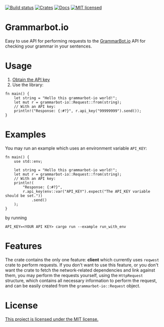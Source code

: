[![Build status](https://api.travis-ci.com/vityafx/grammarbot-io.svg?branch=master)](https://travis-ci.com/vityafx/grammarbot-io)
[![Crates](https://img.shields.io/crates/v/grammarbot-io.svg)](https://crates.io/crates/grammarbot-io)
[![Docs](https://docs.rs/grammarbot-io/badge.svg)](https://docs.rs/grammarbot-io)
[![MIT licensed](https://img.shields.io/badge/license-MIT-blue.svg)](./LICENSE)

# Grammarbot.io
Easy to use API for performing requests to the [GrammarBot.io](https://grammarbot.io) API for checking your grammar in your sentences.

# Usage

1. [Obtain the API key](https://www.grammarbot.io/signup)
2. Use the library:

```rust,no_run
fn main() {
    let string = "Hello this grammarbot-io world!";
    let mut r = grammarbot-io::Request::from(string);
    // With an API key:
    println!("Response: {:#?}", r.api_key("99999999").send());
}
```

# Examples
You may run an example which uses an environment variable `API_KEY`:

```rust,no_run
fn main() {
    use std::env;

    let string = "Hello this grammarbot-io world!";
    let mut r = grammarbot-io::Request::from(string);
    // With an API key:
    println!(
        "Response: {:#?}",
        r.api_key(env::var("API_KEY").expect("The API_KEY variable should be set."))
            .send()
    );
}
```

by running

```
API_KEY=<YOUR API KEY> cargo run --example run_with_env
```

# Features
The crate contains the only one feature: **client** which currently uses
`reqwest` crate to perform requests. If you don't want to use this feature,
or you don't want the crate to fetch the network-related dependencies and link
against them, you may perform the requests yourself, using the `HttpRequest`
structure, which contains all necessary information to perform the request, and
can be easily created from the `grammarbot-io::Request` object.

# License
[This project is licensed under the MIT license.](LICENSE)
